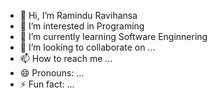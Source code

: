 - 👋 Hi, I’m Ramindu Ravihansa
- 👀 I’m interested in Programing
- 🌱 I’m currently learning Software Enginnering
- 💞️ I’m looking to collaborate on ...
- 📫 How to reach me ...
- 😄 Pronouns: ...
- ⚡ Fun fact: ...

<!---
slramindu1/slramindu1 is a ✨ special ✨ repository because its `README.md` (this file) appears on your GitHub profile.
You can click the Preview link to take a look at your changes.
--->
